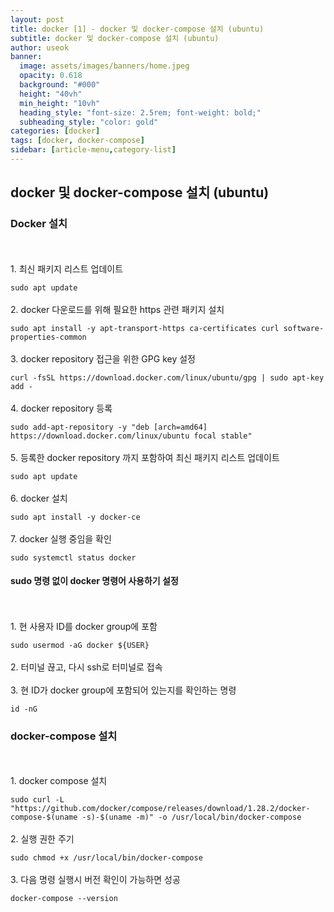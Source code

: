 ```yaml
---
layout: post
title: docker [1] - docker 및 docker-compose 설치 (ubuntu)
subtitle: docker 및 docker-compose 설치 (ubuntu)
author: useok
banner:
  image: assets/images/banners/home.jpeg
  opacity: 0.618
  background: "#000"
  height: "40vh"
  min_height: "10vh"
  heading_style: "font-size: 2.5rem; font-weight: bold;"
  subheading_style: "color: gold"
categories: [docker]
tags: [docker, docker-compose]
sidebar: [article-menu,category-list] 
---
```

## docker 및 docker-compose 설치 (ubuntu)

### Docker 설치
<br><br>1. 최신 패키지 리스트 업데이트

`sudo apt update`
<br><br>2. docker 다운로드를 위해 필요한 https 관련 패키지 설치

`sudo apt install -y apt-transport-https ca-certificates curl software-properties-common`
<br><br>3. docker repository 접근을 위한 GPG key 설정

`curl -fsSL https://download.docker.com/linux/ubuntu/gpg | sudo apt-key add -`
<br><br>4. docker repository 등록

`sudo add-apt-repository -y "deb [arch=amd64] https://download.docker.com/linux/ubuntu focal stable"`
<br><br>5. 등록한 docker repository 까지 포함하여 최신 패키지 리스트 업데이트

`sudo apt update`
<br><br>6. docker 설치

`sudo apt install -y docker-ce`
<br><br>7. docker 실행 중임을 확인

`sudo systemctl status docker`

#### sudo 명령 없이 docker 명령어 사용하기 설정
<br><br>1. 현 사용자 ID를 docker group에 포함

`sudo usermod -aG docker ${USER}`
<br><br>2. 터미널 끊고, 다시 ssh로 터미널로 접속
<br><br>3. 현 ID가 docker group에 포함되어 있는지를 확인하는 명령

`id -nG`

### docker-compose 설치
<br><br>1. docker compose 설치

`sudo curl -L "https://github.com/docker/compose/releases/download/1.28.2/docker-compose-$(uname -s)-$(uname -m)" -o /usr/local/bin/docker-compose`
<br><br>2. 실행 권한 주기

`sudo chmod +x /usr/local/bin/docker-compose`
<br><br>3. 다음 명령 실행시 버전 확인이 가능하면 성공

`docker-compose --version`